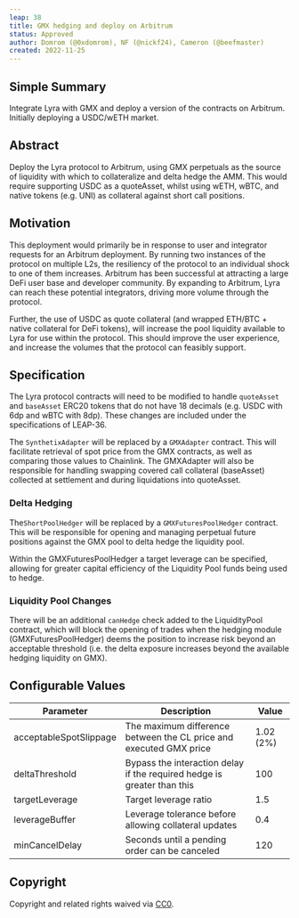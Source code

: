 ```yaml
---
leap: 38
title: GMX hedging and deploy on Arbitrum
status: Approved
author: Domrom (@0xdomrom), NF (@nickf24), Cameron (@beefmaster)
created: 2022-11-25
---
```


## Simple Summary
Integrate Lyra with GMX and deploy a version of the contracts on Arbitrum. Initially deploying a USDC/wETH market.

## Abstract
Deploy the Lyra protocol to Arbitrum, using GMX perpetuals as the source of liquidity with which to collateralize and delta hedge the AMM. This would require supporting USDC as a quoteAsset, whilst using wETH, wBTC, and native tokens (e.g. UNI) as collateral against short call positions.

## Motivation
This deployment would primarily be in response to user and integrator requests for an Arbitrum deployment. By running two instances of the protocol on multiple L2s, the resiliency of the protocol to an individual shock to one of them increases. Arbitrum has been successful at attracting a large DeFi user base and developer community. By expanding to Arbitrum, Lyra can reach these potential integrators, driving more volume through the protocol.

Further, the use of USDC as quote collateral (and wrapped ETH/BTC + native collateral for DeFi tokens), will increase the pool liquidity available to Lyra for use within the protocol. This should improve the user experience, and increase the volumes that the protocol can feasibly support.

## Specification 
The Lyra protocol contracts will need to be modified to handle `quoteAsset` and `baseAsset` ERC20 tokens that do not have 18 decimals (e.g. USDC with 6dp and wBTC with 8dp). These changes are included under the specifications of LEAP-36.

The `SynthetixAdapter` will be replaced by a `GMXAdapter` contract. This will facilitate retrieval of spot price from the GMX contracts, as well as comparing those values to Chainlink. The GMXAdapter will also be responsible for handling swapping covered call collateral (baseAsset) collected at settlement and during liquidations into quoteAsset.

### Delta Hedging
The`ShortPoolHedger` will be replaced by a `GMXFuturesPoolHedger` contract. This will be responsible for opening and managing perpetual future positions against the GMX pool to delta hedge the liquidity pool.

Within the GMXFuturesPoolHedger a target leverage can be specified, allowing for greater capital efficiency of the Liquidity Pool funds being used to hedge.

### Liquidity Pool Changes
There will be an additional `canHedge` check added to the LiquidityPool contract, which will block the opening of trades when the hedging module (GMXFuturesPoolHedger) deems the position to increase risk beyond an acceptable threshold (i.e. the delta exposure increases beyond the available hedging liquidity on GMX).

## Configurable Values

| Parameter              | Description                                                             | Value     |
|------------------------|-------------------------------------------------------------------------|-----------|
| acceptableSpotSlippage | The maximum difference between the CL price and executed GMX price      | 1.02 (2%) |
| deltaThreshold         | Bypass the interaction delay if the required hedge is greater than this | 100       |
| targetLeverage         | Target leverage ratio                                                   | 1.5       |
| leverageBuffer         | Leverage tolerance before allowing collateral updates                   | 0.4       |
| minCancelDelay         | Seconds until a pending order can be canceled                           | 120       |


## Copyright
Copyright and related rights waived via [CC0](https://creativecommons.org/publicdomain/zero/1.0/).
